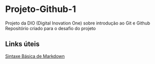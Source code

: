 # Projeto-Github-1
 Projeto da DIO (Digital Inovation One) sobre introdução ao Git e Github
 Repositório criado para o desafio do projeto
## Links úteis
 [Sintaxe Básica de Markdown](https://www.markdownguide.org)
